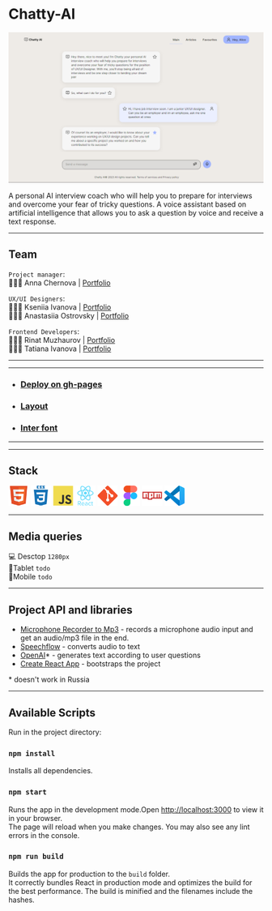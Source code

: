 # Chatty-AI

[![Project screenshot](https://raw.githubusercontent.com/Tatty13/imgs-for-README/main/chatty-ai-main.png)](https://tatty13.github.io/chatty-ai/)

A personal AI interview coach who will help you to prepare for interviews and overcome your fear of tricky questions. A voice assistant based on artificial intelligence that allows you to ask a question by voice and receive a text response.

---

## Team

`Project manager`:  
👩🏼‍💼 Anna Chernova | [Portfolio](https://drive.google.com/file/d/1Fo6407SSkh2I-MJYx2rokiU7NtiYZkNy/view?usp=sharing)

`UX/UI Designers`:  
👩🏻‍🎨 Kseniia Ivanova | [Portfolio](https://www.behance.net/0fd7bbe8)\
👩🏻‍🎨 Anastasiia Ostrovsky | [Portfolio](https://www.behance.net/a_ostrovsky)

`Frontend Developers`:  
👨🏻‍💻 Rinat Muzhaurov | [Portfolio](https://github.com/RinatMujaurov)\
👩🏻‍💻 Tatiana Ivanova  | [Portfolio](https://github.com/Tatty13)

---
---

* ### [Deploy on gh-pages](https://tatty13.github.io/chatty-ai/)

* ### [Layout](https://www.figma.com/file/RSSq9RrA3W3u4rMMLn37mK/Chatty-AI)

* ### [Inter font](https://rsms.me/inter/)

---
---

## Stack

<div>
  <img src="https://raw.githubusercontent.com/devicons/devicon/1119b9f84c0290e0f0b38982099a2bd027a48bf1/icons/html5/html5-original.svg" title="HTML5" alt="HTML" width="40" height="40"/>

  <img src="https://raw.githubusercontent.com/devicons/devicon/1119b9f84c0290e0f0b38982099a2bd027a48bf1/icons/css3/css3-plain-wordmark.svg" title="CSS3" alt="CSS" width="40" height="40"/>

  <img src="https://raw.githubusercontent.com/devicons/devicon/1119b9f84c0290e0f0b38982099a2bd027a48bf1/icons/javascript/javascript-original.svg" title="JavaScript" alt="JavaScript" width="40" height="40"/>

  <img src="https://raw.githubusercontent.com/devicons/devicon/1119b9f84c0290e0f0b38982099a2bd027a48bf1/icons/react/react-original-wordmark.svg" title="React" alt="React" width="40" height="40"/>

  <img src="https://raw.githubusercontent.com/devicons/devicon/1119b9f84c0290e0f0b38982099a2bd027a48bf1/icons/git/git-original.svg" title="Git" alt="Git" width="40" height="40"/>

  <img src="https://raw.githubusercontent.com/devicons/devicon/1119b9f84c0290e0f0b38982099a2bd027a48bf1/icons/figma/figma-original.svg" title="Figma" alt="Figma" width="40" height="40"/>
  
  <img src="https://raw.githubusercontent.com/devicons/devicon/master/icons/npm/npm-original-wordmark.svg" title="NPM" alt="NPM" width="40" height="40"/>

  <img src="https://raw.githubusercontent.com/devicons/devicon/1119b9f84c0290e0f0b38982099a2bd027a48bf1/icons/vscode/vscode-original.svg" title="VSCode" alt="VSCode" width="40" height="40"/>
</div>

---

## Media queries

💻 Desctop `1280px`  
📱Tablet `todo`  
🤳Mobile `todo`  

---

## Project API and libraries

* [Microphone Recorder to Mp3](https://www.npmjs.com/package/mic-recorder-to-mp3) - records a microphone audio input and get an audio/mp3 file in the end.
* [Speechflow](https://speechflow.io) - converts audio to text
* [OpenAI](https://openai.com/)* - generates text according to user questions
* [Create React App](https://github.com/facebook/create-react-app) - bootstraps the project

\* doesn't work in Russia

---

## Available Scripts

Run in the project directory:

### `npm install`

Installs all dependencies.

### `npm start`

Runs the app in the development mode.Open [http://localhost:3000](http://localhost:3000) to view it in your browser.\
The page will reload when you make changes. You may also see any lint errors in the console.

### `npm run build`

Builds the app for production to the `build` folder.\
It correctly bundles React in production mode and optimizes the build for the best performance. The build is minified and the filenames include the hashes.

